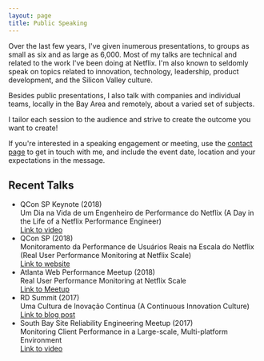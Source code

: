 ```yaml
---
layout: page
title: Public Speaking
---
```


<div class="hero-image"></div>

Over the last few years, I've given inumerous presentations, to groups as small as six and as large as 6,000. Most of my talks are technical and related to the work I've been doing at Netflix. I'm also known to seldomly speak on topics related to innovation, technology, leadership, product development, and the Silicon Valley culture.

Besides public presentations, I also talk with companies and individual teams, locally in the Bay Area and remotely, about a varied set of subjects.

I tailor each session to the audience and strive to create the outcome you want to create!

If you're interested in a speaking engagement or meeting, use the [contact page](/contact) to get in touch with me, and include the event date, location and your expectations in the message.

## Recent Talks

* QCon SP Keynote (2018)<br>Um Dia na Vida de um Engenheiro de Performance do Netflix (A Day in the Life of a Netflix Performance Engineer)<br>[Link to video](https://www.infoq.com/br/presentations/um-dia-na-vida-de-um-arquiteto-de-performance-do-netflix?utm_source=infoq&utm_campaign=user_page&utm_medium=link)
* QCon SP (2018)<br>Monitoramento da Performance de Usuários Reais na Escala do Netflix (Real User Performance Monitoring at Netflix Scale)<br>[Link to website](https://qconsp.com/sp2018/sp2018/presentation/monitoramento-da-performance-de-usuarios-reais-na-escala-do-netflix.html)
* Atlanta Web Performance Meetup (2018)<br>Real User Performance Monitoring at Netflix Scale<br>[Link to Meetup](https://www.meetup.com/Atlanta-Web-Performance-Group/events/hftknlyxlbcb/)
* RD Summit (2017)<br>Uma Cultura de Inovação Contínua (A Continuous Innovation Culture)<br>[Link to blog post](https://resultadosdigitais.com.br/blog/martin-spier-rd-summit/)
* South Bay Site Reliability Engineering Meetup (2017)<br>Monitoring Client Performance in a Large-scale, Multi-platform Environment<br>[Link to video](https://www.youtube.com/watch?v=XclPg3D1DoQ)
